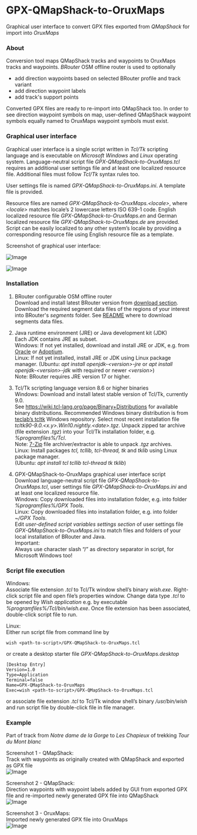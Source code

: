 # GPX-QMapShack-to-OruxMaps
Graphical user interface to convert GPX files exported from *QMapShack* for import into *OruxMaps*


### About
Conversion tool maps QMapShack tracks and waypoints to OruxMaps tracks and waypoints. *BRouter* OSM offline router is used to optionally
- add direction waypoints based on selected BRouter profile and track variant
- add direction waypoint labels
- add track's support points


Converted GPX files are ready to re-import into QMapShack too. In order to see direction waypoint symbols on map, user-defined QMapShack waypoint symbols equally named to OruxMaps waypoint symbols must exist.

### Graphical user interface
Graphical user interface is a single script written in _Tcl/Tk_ scripting language and is executable on _Microsoft Windows_ and _Linux_ operating system. Language-neutral script file _GPX-QMapShack-to-OruxMaps.tcl_ requires an additional user settings file and at least one localized resource file. Additional files must follow _Tcl/Tk_ syntax rules too. 

User settings file is named _GPX-QMapShack-to-OruxMaps.ini_. A template file is provided.

Resource files are named _GPX-QMapShack-to-OruxMaps.<locale\>_, where _<locale\>_ matches locale’s 2 lowercase letters ISO 639-1 code. English localized resource file _GPX-QMapShack-to-OruxMaps.en_ and German localized resource file _GPX-QMapShack-to-OruxMaps.de_ are provided. Script can be easily localized to any other system’s locale by providing a corresponding resource file using English resource file as a template. 

Screenshot of graphical user interface: 

![Image](https://github.com/user-attachments/assets/9b5472c9-baf8-4123-b749-e9a160b5b719)

![Image](https://github.com/user-attachments/assets/fc166fb9-9630-443c-aebf-31c60a700ad0)


### Installation

1.	BRouter configurable OSM offline router  
Download and install latest BRouter version from [download section](https://github.com/abrensch/brouter/releases).  
Download the required segment data files of the regions of your interest into BRouter's *segments* folder. See [README](https://github.com/abrensch/brouter?tab=readme-ov-file) where to download segments data files.  

2.	Java runtime environment (JRE) or Java development kit (JDK)  
Each JDK contains JRE as subset.  
Windows: If not yet installed, download and install JRE or JDK, e.g. from [Oracle](https://www.java.com) or [Adoptium](https://adoptium.net/de/temurin/releases).  
Linux: If not yet installed, install JRE or JDK using Linux package manager. (Ubuntu: _apt install openjdk-<version\>-jre_ or _apt install openjdk-<version\>-jdk_ with required or newer _<version\>_)  
Note: BRouter requires JRE version 17 or higher. 

3.	Tcl/Tk scripting language version 8.6 or higher binaries  
Windows: Download and install latest stable version of Tcl/Tk, currently 9.0.  
See https://wiki.tcl-lang.org/page/Binary+Distributions for available binary distributions. Recommended Windows binary distribution is from [teclab’s tcltk](https://gitlab.com/teclabat/tcltk/-/packages) Windows repository. Select most recent installation file _tcltk90-9.0.\<x.y>.Win10.nightly.\<date>.tgz_. Unpack zipped tar archive (file extension _.tgz_) into your Tcl/Tk installation folder, e.g. _%programfiles%/Tcl_.  
Note: [7-Zip](https://www.7-zip.org) file archiver/extractor is able to unpack _.tgz_ archives.   
Linux: Install packages _tcl, tcllib, tcl-thread, tk_ and _tklib_ using Linux package manager.  
(Ubuntu: _apt install tcl tcllib tcl-thread tk tklib_)

4.	GPX-QMapShack-to-OruxMaps graphical user interface script  
Download language-neutral script file _GPX-QMapShack-to-OruxMaps.tcl_, user settings file _GPX-QMapShack-to-OruxMaps.ini_ and at least one localized resource file.  
Windows: Copy downloaded files into installation folder, e.g. into folder _%programfiles%/GPX Tools_.  
Linux: Copy downloaded files into installation folder, e.g. into folder _~/GPX Tools_.  
Edit _user-defined script variables settings section_ of user settings file _GPX-QMapShack-to-OruxMaps.ini_ to match files and folders of your local installation of BRouter and Java.  
Important:  
Always use character slash “/” as directory separator in script, for Microsoft Windows too!

### Script file execution

Windows:  
Associate file extension _.tcl_ to Tcl/Tk window shell’s binary _wish.exe_. Right-click script file and open file’s properties window. Change data type _.tcl_ to be opened by _Wish application_ e.g. by executable _%programfiles%/Tcl/bin/wish.exe_. Once file extension has been associated, double-click script file to run.

Linux:  
Either run script file from command line by
```
wish <path-to-script>/GPX-QMapShack-to-OruxMaps.tcl
```
or create a desktop starter file _GPX-QMapShack-to-OruxMaps.desktop_
```
[Desktop Entry]
Version=1.0
Type=Application
Terminal=false
Name=GPX-QMapShack-to-OruxMaps
Exec=wish <path-to-script>/GPX-QMapShack-to-OruxMaps.tcl
```
or associate file extension _.tcl_ to Tcl/Tk window shell’s binary _/usr/bin/wish_ and run script file by double-click file in file manager.

### Example

Part of track from *Notre dame de la Gorge* to *Les Chapieux* of trekking *Tour du Mont blanc*

Screenshot 1 - QMapShack:  
Track with waypoints as originally created with QMapShack and exported as GPX file  
![Image](https://github.com/user-attachments/assets/1fab7469-42a3-4aab-b1a1-8ff15ad56e19)

Screenshot 2 - QMapShack:  
Direction waypoints with waypoint labels added by GUI from exported GPX file and re-imported newly generated GPX file into QMapShack  
![Image](https://github.com/user-attachments/assets/eac8418d-2ebf-4422-8eb4-49f563381c57)

Screenshot 3 - OruxMaps:  
Imported newly generated GPX file into OruxMaps  
![Image](https://github.com/user-attachments/assets/743a262f-a508-497a-9876-0c3d5ccdc8ab)

